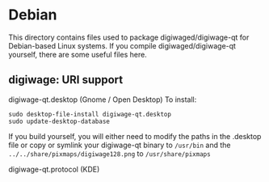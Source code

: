 
Debian
====================
This directory contains files used to package digiwaged/digiwage-qt
for Debian-based Linux systems. If you compile digiwaged/digiwage-qt yourself, there are some useful files here.

## digiwage: URI support ##


digiwage-qt.desktop  (Gnome / Open Desktop)
To install:

	sudo desktop-file-install digiwage-qt.desktop
	sudo update-desktop-database

If you build yourself, you will either need to modify the paths in
the .desktop file or copy or symlink your digiwage-qt binary to `/usr/bin`
and the `../../share/pixmaps/digiwage128.png` to `/usr/share/pixmaps`

digiwage-qt.protocol (KDE)

